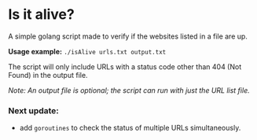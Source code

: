 # Is it alive?

A simple golang script made to verify if the websites listed in a file are up.

**Usage example:** 
`./isAlive urls.txt output.txt`

The script will only include URLs with a status code other than 404 (Not Found) in the output file.

*Note: An output file is optional; the script can run with just the URL list file.*


### Next update:
- add `goroutines` to check the status of multiple URLs simultaneously.
